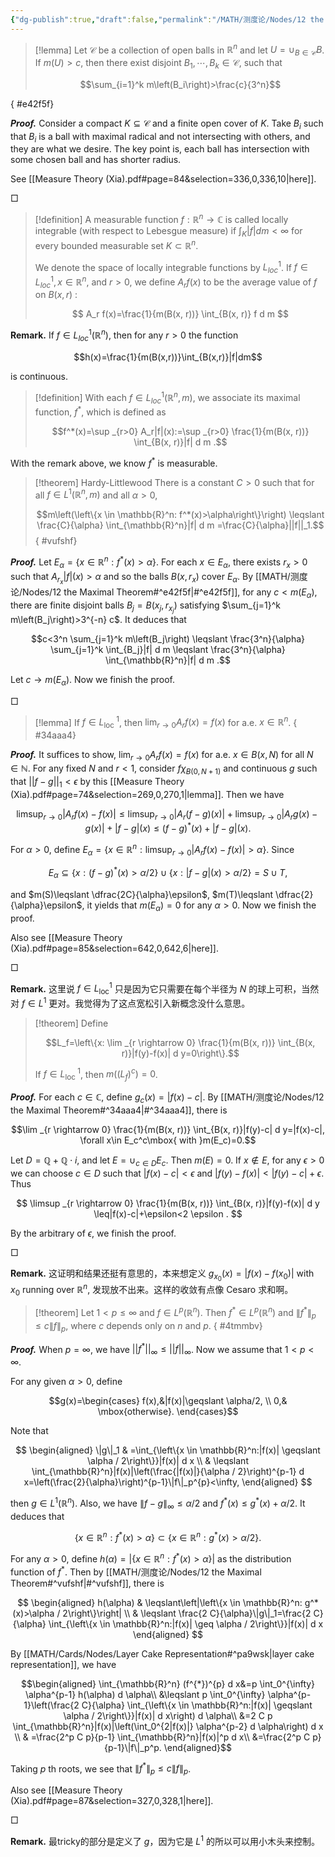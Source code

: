 ```yaml
---
{"dg-publish":true,"draft":false,"permalink":"/MATH/测度论/Nodes/12 the Maximal Theorem/","dgPassFrontmatter":true}
---
```



> [!lemma]
> Let $\mathcal{C}$ be a collection of open balls in $\mathbb{R}^n$ and let $U=\cup_{B \in \mathcal{C}} B$. If $m(U)>c$, then there exist disjoint $B_1, \cdots, B_k \in \mathcal{C}$, such that
> 
> $$\sum_{i=1}^k m\left(B_i\right)>\frac{c}{3^n}$$
>
{ #e42f5f}


**_Proof._**
Consider a compact $K\subseteq \mathcal C$ and a finite open cover of $K$. Take $B_i$ such that $B_i$ is a ball with maximal radical and not intersecting with others, and they are what we desire. The key point is, each ball has intersection with some chosen ball and has shorter radius.

See [[Measure  Theory    (Xia).pdf#page=84&selection=336,0,336,10|here]].
<p align="left">□</p>


> [!definition]
> A measurable function $f: \mathbb{R}^n \rightarrow \mathbb{C}$ is called locally integrable (with respect to Lebesgue measure) if $\int_K|f| d m<\infty$ for every bounded measurable set $K \subset \mathbb{R}^n$. 
> 
> We denote the space of locally integrable functions by $L_{l o c}^1$. If $f \in L_{l o c}^1, x \in \mathbb{R}^n$, and $r>0$, we define $A_r f(x)$ to be the average value of $f$ on $B(x, r)$ :
> 
> $$
> A_r f(x)=\frac{1}{m(B(x, r))} \int_{B(x, r)} f d m
> $$

**Remark.** If $f\in L_{loc}^1(\mathbb{R}^n)$, then for any $r>0$ the function 

$$h(x)=\frac{1}{m(B(x,r))}\int_{B(x,r)}|f|dm$$

is continuous. 

> [!definition]
> With each $f \in L_{l o c}^1\left(\mathbb{R}^n, m\right)$, we associate its maximal function, $f^*$, which is defined as
> 
> $$f^*(x)=\sup _{r>0} A_r|f|(x):=\sup _{r>0} \frac{1}{m(B(x, r))} \int_{B(x, r)}|f| d m .$$

With the remark above, we know $f^*$ is measurable.

> [!theorem] Hardy-Littlewood
> There is a constant $C>0$ such that for all $f \in L^1\left(\mathbb{R}^n, m\right)$ and all $\alpha>0$,
> 
> $$m\left(\left\{x \in \mathbb{R}^n: f^*(x)>\alpha\right\}\right) \leqslant \frac{C}{\alpha} \int_{\mathbb{R}^n}|f| d m =\frac{C}{\alpha}||f||_1.$$
{ #vufshf}


**_Proof._**
Let $E_\alpha=\left\{x \in \mathbb{R}^n: f^*(x)>\alpha\right\}$. For each $x \in E_\alpha$, there exists $r_x>0$ such that $A_{r_x}|f|(x)>\alpha$ and so the balls $B\left(x, r_x\right)$ cover $E_\alpha$. By [[MATH/测度论/Nodes/12 the Maximal Theorem#^e42f5f\|#^e42f5f]], for any $c<m(E_\alpha)$, there are finite disjoint balls $B_j=B\left(x_j, r_{x_j}\right)$ satisfying $\sum_{j=1}^k m\left(B_j\right)>3^{-n} c$. It deduces that

$$c<3^n \sum_{j=1}^k m\left(B_j\right) \leqslant \frac{3^n}{\alpha} \sum_{j=1}^k \int_{B_j}|f| d m \leqslant \frac{3^n}{\alpha} \int_{\mathbb{R}^n}|f| d m .$$


Let $c \rightarrow m\left(E_\alpha\right)$. Now we finish the proof.
<p align="left">□</p>


> [!lemma]
> If $f \in L_{\text {loc }}^1$, then $\lim _{r \rightarrow 0} A_r f(x)=f(x)$ for a.e. $x \in \mathbb{R}^n$.
{ #34aaa4}


**_Proof._**
It suffices to show, $\lim_{r\to 0}A_rf(x)=f(x)$ for a.e. $x\in B(x,N)$ for all $N\in \mathbb{N}$. For any fixed $N$ and $r<1$, consider $f\chi_{B(0,N+1)}$ and continuous $g$ such that $||f-g||_1<\epsilon$ by this [[Measure  Theory    (Xia).pdf#page=74&selection=269,0,270,1|lemma]]. Then we have 

$$\limsup_{r\to 0}|A_rf(x)-f(x)|\leqslant \limsup_{r\to 0}|A_r(f-g)(x)|+\limsup_{r\to 0}|A_rg(x)-g(x)|+|f-g|(x)\leqslant (f-g)^*(x)+|f-g|(x).$$

For $\alpha>0$, define $E_\alpha=\{x\in \mathbb{R}^n:\limsup_{r\to 0}|A_rf(x)-f(x)|>\alpha\}$. Since 

$$E_\alpha\subseteq\{x:(f-g)^*(x)>\alpha/2\}\cup\{x:|f-g|(x)>\alpha/2\}=S\cup T,$$

and $m(S)\leqslant \dfrac{2C}{\alpha}\epsilon$, $m(T)\leqslant \dfrac{2}{\alpha}\epsilon$, it yields that $m(E_\alpha)=0$ for any $\alpha>0$. Now we finish the proof.

Also see [[Measure  Theory    (Xia).pdf#page=85&selection=642,0,642,6|here]]. 
<p align="left">□</p>

**Remark.** 这里说 $f\in L_{\mathrm{loc}}^1$ 只是因为它只需要在每个半径为 $N$ 的球上可积，当然对 $f\in L^1$ 更对。我觉得为了这点宽松引入新概念没什么意思。


> [!theorem]
> Define 
> 
> $$L_f=\left\{x: \lim _{r \rightarrow 0} \frac{1}{m(B(x, r))} \int_{B(x, r)}|f(y)-f(x)| d y=0\right\}.$$
> 
> If $f \in L_{\text {loc }}^1$, then $m\left(\left(L_f\right)^c\right)=0$.

**_Proof._**
For each $c \in \mathbb{C}$, define $g_c(x)=|f(x)-c|$. By [[MATH/测度论/Nodes/12 the Maximal Theorem#^34aaa4\|#^34aaa4]], there is

$$\lim _{r \rightarrow 0} \frac{1}{m(B(x, r))} \int_{B(x, r)}|f(y)-c| d y=|f(x)-c|, \forall x\in E_c^c\mbox{ with }m(E_c)=0.$$

Let $D=\mathbb{Q}+\mathbb{Q}\cdot i$, and let $E=\cup_{c \in D} E_c$. Then $m(E)=0$. If $x \notin E$, for any $\epsilon>0$ we can choose $c \in D$ such that $|f(x)-c|<\epsilon$ and $|f(y)-f(x)|<|f(y)-c|+\epsilon$. Thus

$$
\limsup _{r \rightarrow 0} \frac{1}{m(B(x, r))} \int_{B(x, r)}|f(y)-f(x)| d y \leq|f(x)-c|+\epsilon<2 \epsilon .
$$

By the arbitrary of $\epsilon$, we finish the proof.
<p align="left">□</p>

**Remark.** 这证明和结果还挺有意思的，本来想定义 $g_{x_0}(x)=|f(x)-f(x_0)|$ with $x_0$ running over $\mathbb{R}^n$, 发现放不出来。这样的收敛有点像 Cesaro 求和啊。

> [!theorem]
> Let $1<p \leqslant \infty$ and $f \in L^p\left(\mathbb{R}^n\right)$. Then $f^* \in L^p\left(\mathbb{R}^n\right)$ and $\left\|f^*\right\|_p \leqslant c\|f\|_p$, where $c$ depends only on $n$ and $p$.
{ #4tmmbv}


**_Proof._**
When $p=\infty$, we have $||f^*||_\infty\leqslant ||f||_{\infty}$. Now we assume that $1<p<\infty$.

For any given $\alpha>0$, define 

$$g(x)=\begin{cases}
f(x),&|f(x)|\geqslant \alpha/2, \\
0,& \mbox{otherwise}.
\end{cases}$$

Note that

$$
\begin{aligned}
\|g\|_1 & =\int_{\left\{x \in \mathbb{R}^n:|f(x)| \geqslant \alpha / 2\right\}}|f(x)| d x \\
& \leqslant \int_{\mathbb{R}^n}|f(x)|\left(\frac{|f(x)|}{\alpha / 2}\right)^{p-1} d x=\left(\frac{2}{\alpha}\right)^{p-1}\|f\|_p^{p}<\infty,
\end{aligned}
$$

then $g \in L^1\left(\mathbb{R}^n\right)$. Also, we have $\|f-g\|_{\infty} \leqslant \alpha / 2$ and $f^*(x) \leqslant g^*(x)+{\alpha}/{2}$. It deduces that

$$\left\{x \in \mathbb{R}^n: f^*(x)>\alpha\right\} \subset\left\{x \in \mathbb{R}^n: g^*(x)>\alpha / 2\right\}.$$

For any $\alpha>0$, define $h(\alpha)=\left|\left\{x \in \mathbb{R}^n: f^*(x)>\alpha\right\}\right|$ as the distribution function of $f^*$. Then by [[MATH/测度论/Nodes/12 the Maximal Theorem#^vufshf\|#^vufshf]], there is

$$
\begin{aligned}
h(\alpha) & \leqslant\left|\left\{x \in \mathbb{R}^n: g^*(x)>\alpha / 2\right\}\right| \\
& \leqslant \frac{2 C}{\alpha}\|g\|_1=\frac{2 C}{\alpha} \int_{\left\{x \in \mathbb{R}^n:|f(x)| \geq \alpha / 2\right\}}|f(x)| d x
\end{aligned}
$$

By [[MATH/Cards/Nodes/Layer Cake Representation#^pa9wsk\|layer cake representation]], we have

$$\begin{aligned}
\int_{\mathbb{R}^n} (f^{*})^{p} d x&=p \int_0^{\infty} \alpha^{p-1} h(\alpha) d \alpha\\
&\leqslant p \int_0^{\infty} \alpha^{p-1}\left(\frac{2 C}{\alpha} \int_{\left\{x \in \mathbb{R}^n:|f(x)| \geqslant \alpha / 2\right\}}|f(x)| d x\right) d \alpha\\
&=2 C p \int_{\mathbb{R}^n}|f(x)|\left(\int_0^{2|f(x)|} \alpha^{p-2} d \alpha\right) d x \\
& =\frac{2^p C p}{p-1} \int_{\mathbb{R}^n}|f(x)|^p d x\\
&=\frac{2^p C p}{p-1}\|f\|_p^p.
\end{aligned}$$

Taking $p$ th roots, we see that $\left\|f^*\right\|_p \leq c\|f\|_p$.

Also see [[Measure  Theory    (Xia).pdf#page=87&selection=327,0,328,1|here]].
<p align="left">□</p>

**Remark.** 最tricky的部分是定义了 $g$，因为它是 $L^1$ 的所以可以用小木头来控制。